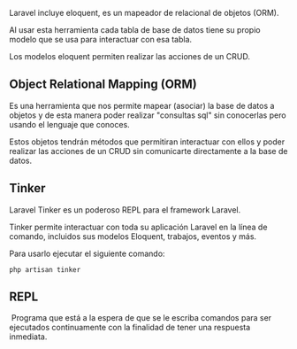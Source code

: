 Laravel incluye eloquent, es un mapeador de relacional de objetos (ORM).

Al usar esta herramienta cada tabla de base de datos tiene su propio modelo que se usa para interactuar con esa tabla.

Los modelos eloquent permiten realizar las acciones de un CRUD.

## Object Relational Mapping (ORM)
Es una herramienta que nos permite mapear (asociar) la base de datos a objetos y de esta manera poder realizar "consultas sql" sin conocerlas pero usando el lenguaje que conoces.

Estos objetos tendrán métodos que permitiran interactuar con ellos y poder realizar las acciones de un CRUD sin comunicarte directamente a la base de datos.

## Tinker
Laravel Tinker es un poderoso REPL para el framework Laravel.

Tinker permite interactuar con toda su aplicación Laravel en la línea de comando, incluidos sus modelos Eloquent, trabajos, eventos y más.

Para usarlo ejecutar el siguiente comando:
```Git
php artisan tinker
```

## REPL
 Programa que está a la espera de que se le escriba comandos para ser ejecutados continuamente con la finalidad de tener una respuesta inmediata.